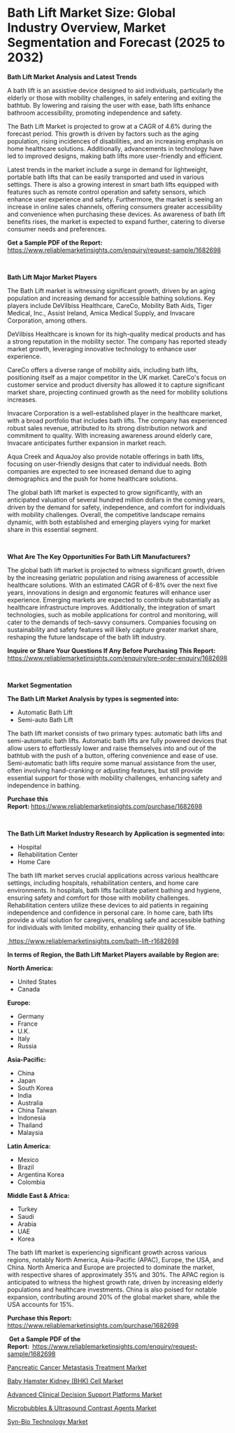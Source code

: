<p><h1>Bath Lift Market Size: Global Industry Overview, Market Segmentation and Forecast (2025 to 2032)</h1></p><p><strong>Bath Lift Market Analysis and Latest Trends</strong></p>
<p><p>A bath lift is an assistive device designed to aid individuals, particularly the elderly or those with mobility challenges, in safely entering and exiting the bathtub. By lowering and raising the user with ease, bath lifts enhance bathroom accessibility, promoting independence and safety.</p><p>The Bath Lift Market is projected to grow at a CAGR of 4.6% during the forecast period. This growth is driven by factors such as the aging population, rising incidences of disabilities, and an increasing emphasis on home healthcare solutions. Additionally, advancements in technology have led to improved designs, making bath lifts more user-friendly and efficient. </p><p>Latest trends in the market include a surge in demand for lightweight, portable bath lifts that can be easily transported and used in various settings. There is also a growing interest in smart bath lifts equipped with features such as remote control operation and safety sensors, which enhance user experience and safety. Furthermore, the market is seeing an increase in online sales channels, offering consumers greater accessibility and convenience when purchasing these devices. As awareness of bath lift benefits rises, the market is expected to expand further, catering to diverse consumer needs and preferences.</p></p>
<p><strong>Get a Sample PDF of the Report:&nbsp;</strong> <a href="https://www.reliablemarketinsights.com/enquiry/request-sample/1682698?utm_campaign=2197&utm_medium=2&utm_source=Github&utm_content=ia&utm_term=03032025&utm_id=bath-lift">https://www.reliablemarketinsights.com/enquiry/request-sample/1682698</a></p>
<p>&nbsp;</p>
<p><strong>Bath Lift Major Market Players</strong></p>
<p><p>The Bath Lift market is witnessing significant growth, driven by an aging population and increasing demand for accessible bathing solutions. Key players include DeVilbiss Healthcare, CareCo, Mobility Bath Aids, Tiger Medical, Inc., Assist Ireland, Amica Medical Supply, and Invacare Corporation, among others. </p><p>DeVilbiss Healthcare is known for its high-quality medical products and has a strong reputation in the mobility sector. The company has reported steady market growth, leveraging innovative technology to enhance user experience. </p><p>CareCo offers a diverse range of mobility aids, including bath lifts, positioning itself as a major competitor in the UK market. CareCo's focus on customer service and product diversity has allowed it to capture significant market share, projecting continued growth as the need for mobility solutions increases.</p><p>Invacare Corporation is a well-established player in the healthcare market, with a broad portfolio that includes bath lifts. The company has experienced robust sales revenue, attributed to its strong distribution network and commitment to quality. With increasing awareness around elderly care, Invacare anticipates further expansion in market reach.</p><p>Aqua Creek and AquaJoy also provide notable offerings in bath lifts, focusing on user-friendly designs that cater to individual needs. Both companies are expected to see increased demand due to aging demographics and the push for home healthcare solutions.</p><p>The global bath lift market is expected to grow significantly, with an anticipated valuation of several hundred million dollars in the coming years, driven by the demand for safety, independence, and comfort for individuals with mobility challenges. Overall, the competitive landscape remains dynamic, with both established and emerging players vying for market share in this essential segment.</p></p>
<p>&nbsp;</p>
<p><strong>What Are The Key Opportunities For Bath Lift Manufacturers?</strong></p>
<p><p>The global bath lift market is projected to witness significant growth, driven by the increasing geriatric population and rising awareness of accessible healthcare solutions. With an estimated CAGR of 6-8% over the next five years, innovations in design and ergonomic features will enhance user experience. Emerging markets are expected to contribute substantially as healthcare infrastructure improves. Additionally, the integration of smart technologies, such as mobile applications for control and monitoring, will cater to the demands of tech-savvy consumers. Companies focusing on sustainability and safety features will likely capture greater market share, reshaping the future landscape of the bath lift industry.</p></p>
<p><strong>Inquire or Share Your Questions If Any Before Purchasing This Report:</strong> <a href="https://www.reliablemarketinsights.com/enquiry/pre-order-enquiry/1682698?utm_campaign=2197&utm_medium=2&utm_source=Github&utm_content=ia&utm_term=03032025&utm_id=bath-lift">https://www.reliablemarketinsights.com/enquiry/pre-order-enquiry/1682698</a></p>
<p>&nbsp;</p>
<p><strong>Market Segmentation</strong></p>
<p><strong>The Bath Lift Market Analysis by types is segmented into:</strong></p>
<p><ul><li>Automatic Bath Lift</li><li>Semi-auto Bath Lift</li></ul></p>
<p><p>The bath lift market consists of two primary types: automatic bath lifts and semi-automatic bath lifts. Automatic bath lifts are fully powered devices that allow users to effortlessly lower and raise themselves into and out of the bathtub with the push of a button, offering convenience and ease of use. Semi-automatic bath lifts require some manual assistance from the user, often involving hand-cranking or adjusting features, but still provide essential support for those with mobility challenges, enhancing safety and independence in bathing.</p></p>
<p><strong>Purchase this Report:&nbsp;</strong><a href="https://www.reliablemarketinsights.com/purchase/1682698?utm_campaign=2197&utm_medium=2&utm_source=Github&utm_content=ia&utm_term=03032025&utm_id=bath-lift">https://www.reliablemarketinsights.com/purchase/1682698</a></p>
<p>&nbsp;</p>
<p><strong>The Bath Lift Market Industry Research by Application is segmented into:</strong></p>
<p><ul><li>Hospital</li><li>Rehabilitation Center</li><li>Home Care</li></ul></p>
<p><p>The bath lift market serves crucial applications across various healthcare settings, including hospitals, rehabilitation centers, and home care environments. In hospitals, bath lifts facilitate patient bathing and hygiene, ensuring safety and comfort for those with mobility challenges. Rehabilitation centers utilize these devices to aid patients in regaining independence and confidence in personal care. In home care, bath lifts provide a vital solution for caregivers, enabling safe and accessible bathing for individuals with limited mobility, enhancing their quality of life.</p></p>
<p><a href="https://www.reliablemarketinsights.com/bath-lift-r1682698?utm_campaign=2197&utm_medium=2&utm_source=Github&utm_content=ia&utm_term=03032025&utm_id=bath-lift">&nbsp;https://www.reliablemarketinsights.com/bath-lift-r1682698</a></p>
<p><strong>In terms of Region, the Bath Lift Market Players available by Region are:</strong></p>
<p>
    <p> <strong> North America: </strong>
        <ul>
            <li>United States</li>
            <li>Canada</li>
        </ul>
        </p> 
    <p> <strong> Europe: </strong>
        <ul>
            <li>Germany</li>
            <li>France</li>
            <li>U.K.</li>
            <li>Italy</li>
            <li>Russia</li>
        </ul>
        </p> 
    <p> <strong> Asia-Pacific: </strong>
        <ul>
            <li>China</li>
            <li>Japan</li>
            <li>South Korea</li>
            <li>India</li>
            <li>Australia</li>
            <li>China Taiwan</li>
            <li>Indonesia</li>
            <li>Thailand</li>
            <li>Malaysia</li>
        </ul>
        </p> 
    <p> <strong> Latin America: </strong>
        <ul>
            <li>Mexico</li>
            <li>Brazil</li>
            <li>Argentina Korea</li>
            <li>Colombia</li>
        </ul>
        </p> 
    <p> <strong> Middle East & Africa: </strong>
        <ul>
            <li>Turkey</li>
            <li>Saudi</li>
            <li>Arabia</li>
            <li>UAE</li>
            <li>Korea</li>
        </ul>
    </p>
    </p>
<p><p>The bath lift market is experiencing significant growth across various regions, notably North America, Asia-Pacific (APAC), Europe, the USA, and China. North America and Europe are projected to dominate the market, with respective shares of approximately 35% and 30%. The APAC region is anticipated to witness the highest growth rate, driven by increasing elderly populations and healthcare investments. China is also poised for notable expansion, contributing around 20% of the global market share, while the USA accounts for 15%.</p></p>
<p><strong>Purchase this Report: </strong><a href="https://www.reliablemarketinsights.com/purchase/1682698?utm_campaign=2197&utm_medium=2&utm_source=Github&utm_content=ia&utm_term=03032025&utm_id=bath-lift">https://www.reliablemarketinsights.com/purchase/1682698</a></p>
<p>&nbsp;<strong>Get a Sample PDF of the Report:&nbsp;&nbsp;</strong><a href="https://www.reliablemarketinsights.com/enquiry/request-sample/1682698?utm_campaign=2197&utm_medium=2&utm_source=Github&utm_content=ia&utm_term=03032025&utm_id=bath-lift">https://www.reliablemarketinsights.com/enquiry/request-sample/1682698</a></p>
<p><strong></strong></p>
<p><p><a href="https://github.com/marteionun0/Market-Research-Report-List-1/blob/main/pancreatic-cancer-metastasis-treatment-market.md?utm_campaign=2197&utm_medium=2&utm_source=Github&utm_content=ia&utm_term=03032025&utm_id=bath-lift">Pancreatic Cancer Metastasis Treatment Market</a></p><p><a href="https://github.com/donkalucine10/Market-Research-Report-List-1/blob/main/baby-hamster-kidney-bhk-cell-market.md?utm_campaign=2197&utm_medium=2&utm_source=Github&utm_content=ia&utm_term=03032025&utm_id=bath-lift">Baby Hamster Kidney (BHK) Cell Market</a></p><p><a href="https://github.com/braisykhwezi/Market-Research-Report-List-1/blob/main/advanced-clinical-decision-support-platforms-market.md?utm_campaign=2197&utm_medium=2&utm_source=Github&utm_content=ia&utm_term=03032025&utm_id=bath-lift">Advanced Clinical Decision Support Platforms Market</a></p><p><a href="https://github.com/shrebasokib/Market-Research-Report-List-1/blob/main/microbubbles-ultrasound-contrast-agents-market.md?utm_campaign=2197&utm_medium=2&utm_source=Github&utm_content=ia&utm_term=03032025&utm_id=bath-lift">Microbubbles & Ultrasound Contrast Agents Market</a></p><p><a href="https://github.com/maseykokosq1/Market-Research-Report-List-1/blob/main/syn-bio-technology-market.md?utm_campaign=2197&utm_medium=2&utm_source=Github&utm_content=ia&utm_term=03032025&utm_id=bath-lift">Syn-Bio Technology Market</a></p></p>